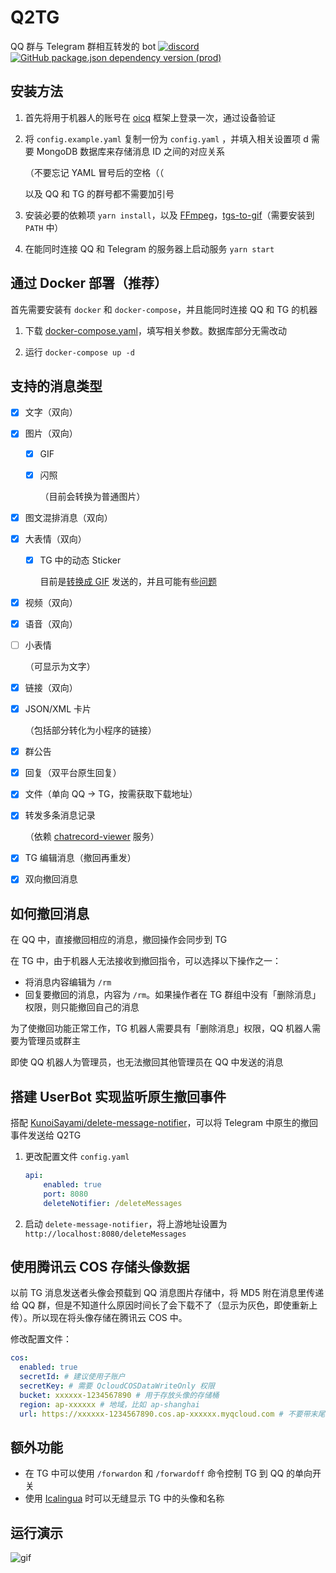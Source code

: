# Q2TG
QQ 群与 Telegram 群相互转发的 bot
[![discord](https://img.shields.io/static/v1?label=chat&message=discord&color=7289da&logo=discord)](https://discord.gg/gKnU7BARzv)
[![GitHub package.json dependency version (prod)](https://img.shields.io/github/package-json/dependency-version/clansty/Q2TG/oicq)](https://github.com/takayama-lily/oicq)

## 安装方法

1. 首先将用于机器人的账号在 [oicq](https://github.com/takayama-lily/oicq) 框架上登录一次，通过设备验证

2. 将 `config.example.yaml` 复制一份为 `config.yaml` ，并填入相关设置项
d
   需要 MongoDB 数据库来存储消息 ID 之间的对应关系

   （不要忘记 YAML 冒号后的空格（（
   
   以及 QQ 和 TG 的群号都不需要加引号

3. 安装必要的依赖项 `yarn install`，以及 [FFmpeg](https://www.ffmpeg.org/)，[tgs-to-gif](https://github.com/ed-asriyan/tgs-to-gif/tree/master-cpp)（需要安装到 `PATH` 中）

4. 在能同时连接 QQ 和 Telegram 的服务器上启动服务 `yarn start`

## 通过 Docker 部署（推荐）

首先需要安装有 `docker` 和 `docker-compose`，并且能同时连接 QQ 和 TG 的机器

1. 下载 [docker-compose.yaml](./docker-compose.yaml)，填写相关参数。数据库部分无需改动

3. 运行 `docker-compose up -d`

## 支持的消息类型

- [x] 文字（双向）
- [x] 图片（双向）
  - [x] GIF
  - [x] 闪照

    （目前会转换为普通图片）
- [x] 图文混排消息（双向）
- [x] 大表情（双向）
  - [x] TG 中的动态 Sticker

    目前是[转换成 GIF](https://github.com/ed-asriyan/tgs-to-gif) 发送的，并且可能有些[问题](https://github.com/ed-asriyan/tgs-to-gif/issues/13#issuecomment-633244547)
- [x] 视频（双向）
- [x] 语音（双向）
- [ ] 小表情

  （可显示为文字）
- [x] 链接（双向）
- [x] JSON/XML 卡片

  （包括部分转化为小程序的链接）
- [x] 群公告
- [x] 回复（双平台原生回复）
- [x] 文件（单向 QQ -> TG，按需获取下载地址）
- [x] 转发多条消息记录

  （依赖 [chatrecord-viewer](https://github.com/Clansty/chatrecord-viewer) 服务）
- [x] TG 编辑消息（撤回再重发）
- [x] 双向撤回消息

## 如何撤回消息

在 QQ 中，直接撤回相应的消息，撤回操作会同步到 TG

在 TG 中，由于机器人无法接收到撤回指令，可以选择以下操作之一：

- 将消息内容编辑为 `/rm`
- 回复要撤回的消息，内容为 `/rm`。如果操作者在 TG 群组中没有「删除消息」权限，则只能撤回自己的消息

为了使撤回功能正常工作，TG 机器人需要具有「删除消息」权限，QQ 机器人需要为管理员或群主

即使 QQ 机器人为管理员，也无法撤回其他管理员在 QQ 中发送的消息

## 搭建 UserBot 实现监听原生撤回事件

搭配 [KunoiSayami/delete-message-notifier](https://github.com/KunoiSayami/delete-message-notifier)，可以将 Telegram 中原生的撤回事件发送给 Q2TG

1. 更改配置文件 `config.yaml`

   ```yaml
   api:
       enabled: true
       port: 8080
       deleteNotifier: /deleteMessages
   ```
   
2. 启动 `delete-message-notifier`，将上游地址设置为 `http://localhost:8080/deleteMessages`

## 使用腾讯云 COS 存储头像数据

以前 TG 消息发送者头像会预载到 QQ 消息图片存储中，将 MD5 附在消息里传递给 QQ 群，但是不知道什么原因时间长了会下载不了（显示为灰色，即使重新上传）。所以现在将头像存储在腾讯云 COS 中。

修改配置文件：
```yaml
cos:
  enabled: true
  secretId: # 建议使用子账户
  secretKey: # 需要 QcloudCOSDataWriteOnly 权限
  bucket: xxxxxx-1234567890 # 用于存放头像的存储桶
  region: ap-xxxxxx # 地域，比如 ap-shanghai
  url: https://xxxxxx-1234567890.cos.ap-xxxxxx.myqcloud.com # 不要带末尾的 /
```

## 额外功能

- 在 TG 中可以使用 `/forwardon` 和 `/forwardoff` 命令控制 TG 到 QQ 的单向开关
- 使用 [Icalingua](https://github.com/Icalingua/Icalingua) 时可以无缝显示 TG 中的头像和名称

## 运行演示

![gif](https://user-images.githubusercontent.com/18461360/127771641-7195f752-52a9-49cd-98a0-80dc5f6bbe64.gif)

